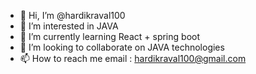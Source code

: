 - 👋 Hi, I’m @hardikraval100
- 👀 I’m interested in JAVA
- 🌱 I’m currently learning React + spring boot
- 💞️ I’m looking to collaborate on JAVA technologies
- 📫 How to reach me email : hardikraval100@gmail.com

<!---
hardikraval100/hardikraval100 is a ✨ special ✨ repository because its `README.md` (this file) appears on your GitHub profile.
You can click the Preview link to take a look at your changes.
--->
